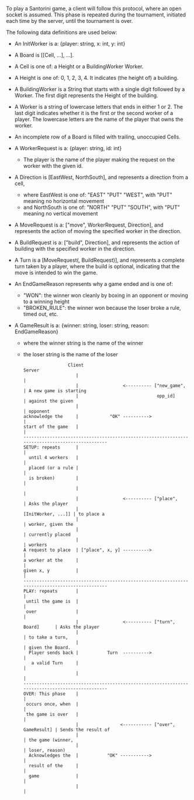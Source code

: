 To play a Santorini game, a client will follow this protocol, where an open socket is assumed.
This phase is repeated during the tournament, initiated each time by the server, until the
tournament is over.

The following data definitions are used below:

* An InitWorker is a: {player: string, x: int, y: int}
* A Board is [[Cell, ...], ...].
  
* A Cell is one of: a Height or a BuildingWorker Worker.
  
* A Height is one of: 0, 1, 2, 3, 4. It indicates (the height of) a building.
  
* A BuildingWorker is a String that starts with a single digit
  followed by a Worker. The first digit represents the Height of the building.
  
* A Worker is a string of lowercase letters that ends in either 1 or 2.
   The last digit indicates whether it is the first or the second worker
   of a player. The lowercase letters are the name of the player that
   owns the worker.
  
* An incomplete row of a Board is filled with trailing, unoccupied Cells.

* A WorkerRequest is a: {player: string, id: int}
  * The player is the name of the player making the request on the worker with
  the given id.

* A Direction is [EastWest, NorthSouth], and represents a direction from a cell,
  * where EastWest is one of:
  "EAST" "PUT" "WEST", with "PUT" meaning no horizontal movement
  * and NorthSouth is one of:
  "NORTH" "PUT" "SOUTH", with "PUT" meaning no vertical movement

* A MoveRequest is a: ["move", WorkerRequest, Direction], and represents the action of moving 
the specified worker in the direction.
   
* A BuildRequest is a: ["build", Direction], and represents the action of building with
 the specified worker in the direction.
   
* A Turn is a [MoveRequest(, BuildRequest)], and represents a complete turn taken
by a player, where the build is optional, indicating that the move is intended
to win the game.

* An EndGameReason represents why a game ended and is one of:
  * "WON": the winner won cleanly by boxing in an opponent or moving to a winning height
  * "BROKEN_RULE": the winner won because the loser broke a rule, timed out, etc.

* A GameResult is a: {winner: string, loser: string, reason: EndGameReason}
  * where the winner string is the name of the winner
  * the loser string is the name of the loser
        
                         Client                                              Server
                            |                                                  |                         
                            |                 <---------- ["new_game",         | A new game is starting  
                            |                              opp_id]             | against the given   
                            |                                                  | opponent
        acknowledge the     |            "OK" ---------->                      |                                              
        start of the game   |                                                  |                           
        -----------------------------------------------------------------------------------------------  
        SETUP: repeats      |                                                  |                         
          until 4 workers   |                                                  |                          
          placed (or a rule |                                                  |                         
          is broken)        |                                                  |                         
                            |                                                  |                              
                            |                 <---------- ["place",            | Asks the player     
                            |                               [InitWorker, ...]] | to place a
                            |                                                  | worker, given the       
                            |                                                  | currently placed        
                            |                                                  | workers                                  
        A request to place  | ["place", x, y] ---------->                      |                         
        a worker at the     |                                                  |                         
        given x, y          |                                                  |                         
        -----------------------------------------------------------------------------------------------  
        PLAY: repeats       |                                                  |                         
         until the game is  |                                                  |                         
         over               |                                                  |                         
                            |                 <---------- ["turn", Board]      | Asks the player         
                            |                                                  | to take a turn,      
                            |                                                  | given the Board. 
          Player sends back |           Turn  ---------->                      |                         
           a valid Turn     |                                                  |                         
                            |                                                  |                         
        -----------------------------------------------------------------------------------------------    
        OVER: This phase    |                                                  |                         
         occurs once, when  |                                                  |                         
         the game is over   |                                                  |                         
                            |                <----------- ["over", GameResult] | Sends the result of  
                            |                                                  | the game (winner, 
                            |                                                  | loser, reason)         
          Acknowledges the  |           "OK" ----------->                      |                         
          result of the     |                                                  |                         
          game              |                                                  |                         
                            |                                                  |                                       